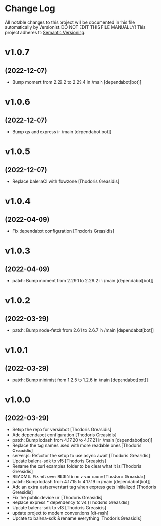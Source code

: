 # Change Log

All notable changes to this project will be documented in this file
automatically by Versionist. DO NOT EDIT THIS FILE MANUALLY!
This project adheres to [Semantic Versioning](http://semver.org/).

# v1.0.7
## (2022-12-07)

* Bump moment from 2.29.2 to 2.29.4 in /main [dependabot[bot]]

# v1.0.6
## (2022-12-07)

* Bump qs and express in /main [dependabot[bot]]

# v1.0.5
## (2022-12-07)

* Replace balenaCI with flowzone [Thodoris Greasidis]

# v1.0.4
## (2022-04-09)

* Fix dependabot configuration [Thodoris Greasidis]

# v1.0.3
## (2022-04-09)

* patch: Bump moment from 2.29.1 to 2.29.2 in /main [dependabot[bot]]

# v1.0.2
## (2022-03-29)

* patch: Bump node-fetch from 2.6.1 to 2.6.7 in /main [dependabot[bot]]

# v1.0.1
## (2022-03-29)

* patch: Bump minimist from 1.2.5 to 1.2.6 in /main [dependabot[bot]]

# v1.0.0
## (2022-03-29)

* Setup the repo for versiobot [Thodoris Greasidis]
* Add dependabot configuration [Thodoris Greasidis]
* patch: Bump lodash from 4.17.20 to 4.17.21 in /main [dependabot[bot]]
* Replace the tag names used with more readable ones [Thodoris Greasidis]
* server.js: Refactor the setup to use async await [Thodoris Greasidis]
* Update balena-sdk to v15 [Thodoris Greasidis]
* Rename the curl examples folder to be clear what it is [Thodoris Greasidis]
* README: Fix left over RESIN in env var name [Thodoris Greasidis]
* patch: Bump lodash from 4.17.15 to 4.17.19 in /main [dependabot[bot]]
* Add an extra lastserverstart tag when express gets initialized [Thodoris Greasidis]
* Fix the public device url [Thodoris Greasidis]
* Replace express * dependency to v4 [Thodoris Greasidis]
* Update balena-sdk to v13 [Thodoris Greasidis]
* update project to modern conventions [dt-rush]
* Update to balena-sdk & rename everything [Thodoris Greasidis]
